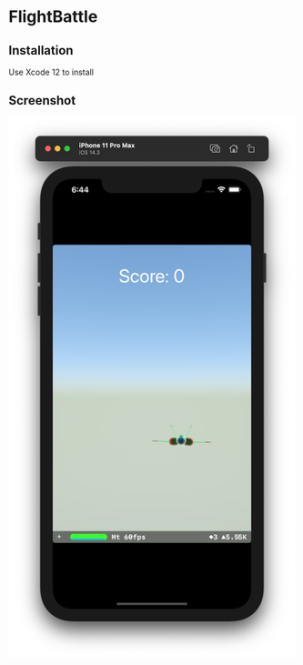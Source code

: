 # FlightBattle

## Installation

Use Xcode 12 to install

## Screenshot

![Screenshot](https://github.com/JimWest420/FlightBattle/blob/main/Flight%20Battle/Flight%20Battle/Screenshots/Screenshot%201.png?raw=true)
